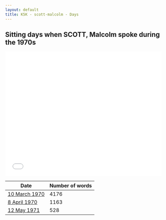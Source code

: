 ```yaml
---
layout: default
title: K5K - scott-malcolm - Days
---
```

## Sitting days when SCOTT, Malcolm spoke during the 1970s

<iframe width="100%" height="400" frameborder="0" scrolling="no" src="//plot.ly/~wragge/897.embed"></iframe>

| Date | Number of words |
|--------------|----------------|
|[10 March 1970](https://historichansard.net/senate/1970/19700310_senate_27_s43/)|4176|
|[8 April 1970](https://historichansard.net/senate/1970/19700408_senate_27_s43/)|1163|
|[12 May 1971](https://historichansard.net/senate/1971/19710512_senate_27_s48/)|528|
